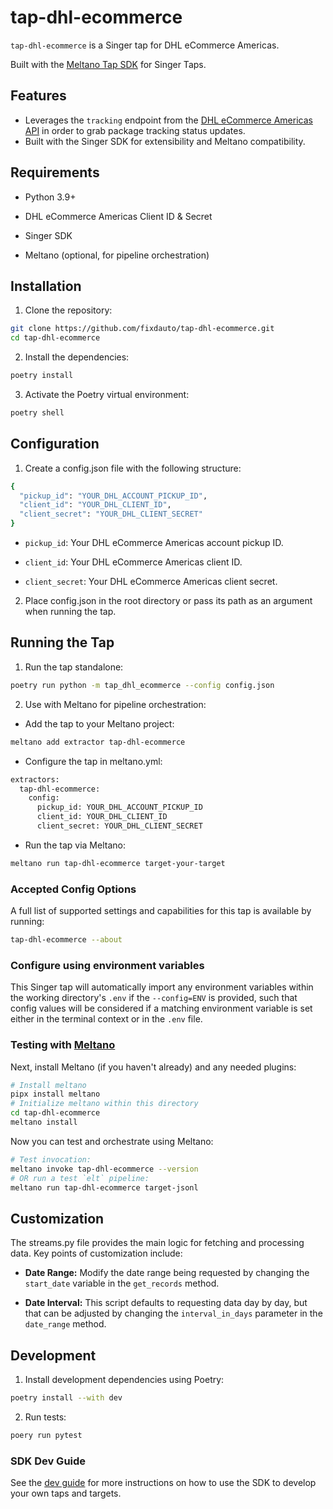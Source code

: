 # tap-dhl-ecommerce

`tap-dhl-ecommerce` is a Singer tap for DHL eCommerce Americas.

Built with the [Meltano Tap SDK](https://sdk.meltano.com) for Singer Taps.

## Features
- Leverages the `tracking` endpoint from the [DHL eCommerce Americas API](https://docs.api.dhlecs.com/)
in order to grab package tracking status updates.
- Built with the Singer SDK for extensibility and Meltano compatibility.

## Requirements

- Python 3.9+

- DHL eCommerce Americas Client ID & Secret

- Singer SDK

- Meltano (optional, for pipeline orchestration)

## Installation

1. Clone the repository:
  ```bash
  git clone https://github.com/fixdauto/tap-dhl-ecommerce.git
  cd tap-dhl-ecommerce
  ```
2. Install the dependencies:
  ```bash
  poetry install
  ```
3. Activate the Poetry virtual environment:
  ```bash
  poetry shell
  ```

## Configuration

1. Create a config.json file with the following structure:
  ```bash
  {
    "pickup_id": "YOUR_DHL_ACCOUNT_PICKUP_ID",
    "client_id": "YOUR_DHL_CLIENT_ID",
    "client_secret": "YOUR_DHL_CLIENT_SECRET"
  }
  ```
  - `pickup_id`: Your DHL eCommerce Americas account pickup ID.

  - `client_id`: Your DHL eCommerce Americas client ID.

  - `client_secret`: Your DHL eCommerce Americas client secret.

2. Place config.json in the root directory or pass its path as an argument when running the tap.

## Running the Tap

1. Run the tap standalone:
  ```bash
  poetry run python -m tap_dhl_ecommerce --config config.json
  ```
2. Use with Meltano for pipeline orchestration:
  - Add the tap to your Meltano project:
  ```bash
  meltano add extractor tap-dhl-ecommerce
  ```
  - Configure the tap in meltano.yml:
  ```bash
  extractors:
    tap-dhl-ecommerce:
      config:
        pickup_id: YOUR_DHL_ACCOUNT_PICKUP_ID
        client_id: YOUR_DHL_CLIENT_ID
        client_secret: YOUR_DHL_CLIENT_SECRET
  ```
  - Run the tap via Meltano:
  ```bash
  meltano run tap-dhl-ecommerce target-your-target
  ```

### Accepted Config Options

A full list of supported settings and capabilities for this
tap is available by running:

```bash
tap-dhl-ecommerce --about
```

### Configure using environment variables

This Singer tap will automatically import any environment variables within the working directory's
`.env` if the `--config=ENV` is provided, such that config values will be considered if a matching
environment variable is set either in the terminal context or in the `.env` file.

### Testing with [Meltano](https://www.meltano.com)

Next, install Meltano (if you haven't already) and any needed plugins:

```bash
# Install meltano
pipx install meltano
# Initialize meltano within this directory
cd tap-dhl-ecommerce
meltano install
```

Now you can test and orchestrate using Meltano:

```bash
# Test invocation:
meltano invoke tap-dhl-ecommerce --version
# OR run a test `elt` pipeline:
meltano run tap-dhl-ecommerce target-jsonl
```

## Customization

The streams.py file provides the main logic for fetching and processing data. Key points
of customization include:
- **Date Range:** Modify the date range being requested by changing the `start_date` variable in the `get_records` method.

- **Date Interval:** This script defaults to requesting data day by day, but that can be adjusted by changing the `interval_in_days` parameter in the `date_range` method.

## Development

1. Install development dependencies using Poetry:
  ```bash
  poetry install --with dev
  ```
2. Run tests:
  ```bash
  poery run pytest
  ```

### SDK Dev Guide

See the [dev guide](https://sdk.meltano.com/en/latest/dev_guide.html) for more instructions on how to use the SDK to
develop your own taps and targets.
